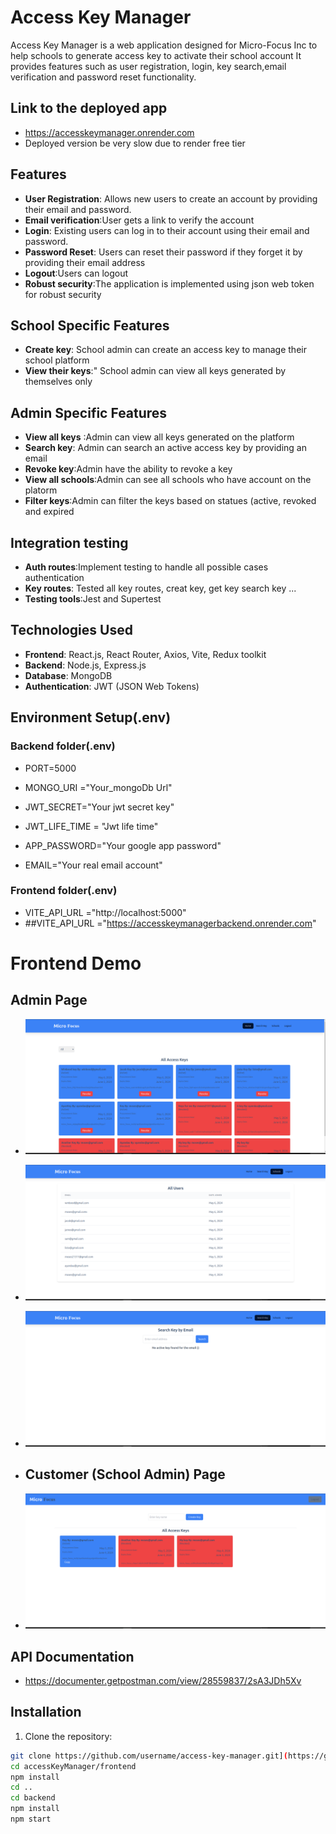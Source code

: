 # Access Key Manager

Access Key Manager is a web application designed  for Micro-Focus Inc to help schools to generate access key to activate their school account It provides features such as user registration, login, key search,email verification and password reset functionality.

## Link to the deployed app
- https://accesskeymanager.onrender.com
- Deployed version be very slow due to render free tier



## Features

- **User Registration**: Allows new users to create an account by providing their email and password.
- **Email verification**:User gets a link to verify the account
- **Login**: Existing users can log in to their account using their email and password.
- **Password Reset**: Users can reset their password if they forget it by providing their email address
- **Logout**:Users can logout 
- **Robust security**:The application is implemented using json web token for robust security

## School Specific Features
- **Create key**: School admin can create an access key to manage their school platform
- **View their keys**:" School admin can view all keys generated by themselves only



## Admin Specific Features
- **View all keys** :Admin can view all keys generated on the platform
- **Search key**: Admin can search an active access key by providing an email
- **Revoke key**:Admin have the ability to revoke a key
- **View all schools**:Admin can see all schools who have account on the platorm
- **Filter keys**:Admin can filter the keys based on statues (active, revoked and expired

## Integration testing
- **Auth routes**:Implement testing to handle all possible cases authentication
- **Key routes**: Tested all key routes, creat key, get key search key ...
- **Testing tools**:Jest and Supertest

## Technologies Used

- **Frontend**: React.js, React Router, Axios, Vite, Redux toolkit
- **Backend**: Node.js, Express.js
- **Database**: MongoDB
- **Authentication**: JWT (JSON Web Tokens)

## Environment Setup(.env)
### Backend folder(.env)
- PORT=5000
- MONGO_URI ="Your_mongoDb Url"

- JWT_SECRET="Your jwt secret key"
- JWT_LIFE_TIME = "Jwt life time"

- APP_PASSWORD="Your google app password"
- EMAIL="Your real email account"
### Frontend folder(.env)
- VITE_API_URL ="http://localhost:5000"
- ##VITE_API_URL ="https://accesskeymanagerbackend.onrender.com"


# Frontend Demo
## Admin Page

- ![Screenshot from accessKeyManager](https://github.com/mwayandau1/accessKeyManager/blob/main/frontend/src/assets/admin.png)

- ![Screenshot from accessKeyManager](https://github.com/mwayandau1/accessKeyManager/blob/main/frontend/src/assets/admin2.png)

- ![Screenshot from accessKeyManager](https://github.com/mwayandau1/accessKeyManager/blob/main/frontend/src/assets/admin3..png)
- ## Customer (School Admin) Page

- ![Screenshot from accessKeyManager](https://github.com/mwayandau1/accessKeyManager/blob/main/frontend/src/assets/user1.png)

## API Documentation
- https://documenter.getpostman.com/view/28559837/2sA3JDh5Xv

## Installation

1. Clone the repository:

```bash
git clone https://github.com/username/access-key-manager.git](https://github.com/mwayandau1/accessKeyManager.git
cd accessKeyManager/frontend
npm install
cd ..
cd backend
npm install
npm start





